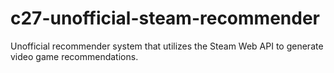# c27-unofficial-steam-recommender
Unofficial recommender system that utilizes the Steam Web API to generate video game recommendations.
